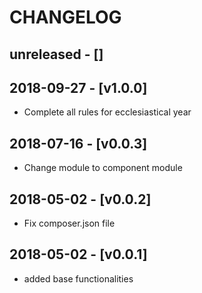 # CHANGELOG

## unreleased - []


## 2018-09-27 - [v1.0.0]
* Complete all rules for ecclesiastical year

## 2018-07-16 - [v0.0.3]
* Change module to component module

## 2018-05-02 - [v0.0.2]
* Fix composer.json file

## 2018-05-02 - [v0.0.1]
 * added base functionalities
